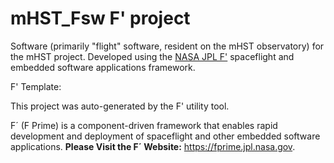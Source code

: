 # mHST_Fsw F' project

Software (primarily "flight" software, resident on the mHST observatory) for the mHST project. Developed using the [NASA JPL F']([url](https://fprime.jpl.nasa.gov/)) spaceflight and embedded software applications framework.

F' Template:

This project was auto-generated by the F' utility tool. 

F´ (F Prime) is a component-driven framework that enables rapid development and deployment of spaceflight and other embedded software applications.
**Please Visit the F´ Website:** https://fprime.jpl.nasa.gov.
